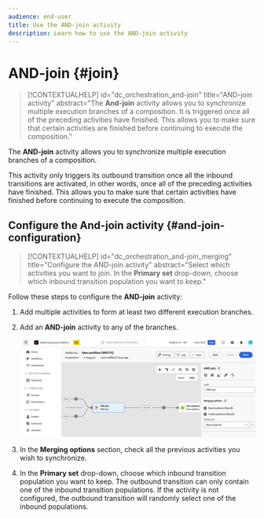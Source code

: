 ```yaml
---
audience: end-user
title: Use the AND-join activity
description: Learn how to use the AND-join activity
---
```

# AND-join {#join}

>[!CONTEXTUALHELP]
>id="dc_orchestration_and-join"
>title="AND-join activity"
>abstract="The **And-join** activity allows you to synchronize multiple execution branches of a composition. It is triggered once all of the preceding activities have finished. This allows you to make sure that certain activities are finished before continuing to execute the composition."

The **AND-join** activity allows you to synchronize multiple execution branches of a composition.

This activity only triggers its outbound transition once all the inbound transitions are activated, in other words, once all of the preceding activities have finished. This allows you to make sure that certain activities have finished before continuing to execute the composition.

## Configure the And-join activity {#and-join-configuration}

>[!CONTEXTUALHELP]
>id="dc_orchestration_and-join_merging"
>title="Configure the AND-join activity"
>abstract="Select which activities you want to join. In the **Primary set** drop-down, choose which inbound transition population you want to keep."

Follow these steps to configure the **AND-join** activity:

1. Add multiple activities to form at least two different execution branches.
1. Add an **AND-join** activity to any of the branches.

    ![](../assets/and-join.png)

1. In the **Merging options** section, check all the previous activities you wish to synchronize.
1. In the **Primary set** drop-down, choose which inbound transition population you want to keep. The outbound transition can only contain one of the inbound transition populations. If the activity is not configured, the outbound transition will randomly select one of the inbound populations.
